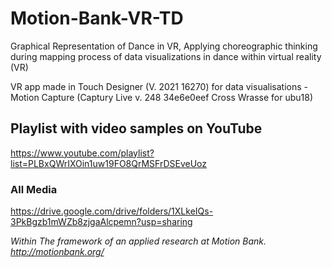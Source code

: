 # Motion-Bank-VR-TD

Graphical Representation of Dance in VR,
Applying choreographic thinking during mapping process of data visualizations in dance within virtual reality (VR)

VR app made in Touch Designer (V. 2021 16270) for data visualisations - Motion Capture (Captury Live v. 248 34e6e0eef Cross Wrasse for ubu18)

## Playlist with video samples on YouTube
https://www.youtube.com/playlist?list=PLBxQWrIXOin1uw19FO8QrMSFrDSEveUoz

### All Media 
https://drive.google.com/drive/folders/1XLkeIQs-3PkBgzb1mWZb8zjgaAlcpemn?usp=sharing

*Within The framework of an applied research at Motion Bank. http://motionbank.org/*
